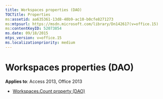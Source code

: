 ```yaml
---
title: Workspaces properties (DAO)
TOCTitle: Properties
ms:assetid: aa635361-13d8-40b9-ac10-b0cfe8271273
ms:mtpsurl: https://msdn.microsoft.com/library/Dn142617(v=office.15)
ms:contentKeyID: 52073854
ms.date: 09/18/2015
mtps_version: v=office.15
ms.localizationpriority: medium
---
```


# Workspaces properties (DAO)

**Applies to**: Access 2013, Office 2013

- [Workspaces.Count property (DAO)](workspaces-count-property-dao.md)

